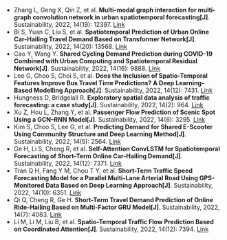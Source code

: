 * Zhang L, Geng X, Qin Z, et al. <b>Multi-modal graph interaction for multi-graph convolution network in urban spatiotemporal forecasting[J]</b>. Sustainability, 2022, 14(19): 12397. [Link](https://www.mdpi.com/2071-1050/14/19/12397)
* Bi S, Yuan C, Liu S, et al. <b>Spatiotemporal Prediction of Urban Online Car-Hailing Travel Demand Based on Transformer Network[J]</b>. Sustainability, 2022, 14(20): 13568. [Link](https://www.mdpi.com/2071-1050/14/20/13568)
* Cao Y, Wang Y. <b>Shared Cycling Demand Prediction during COVID-19 Combined with Urban Computing and Spatiotemporal Residual Network[J]</b>. Sustainability, 2022, 14(16): 9888. [Link](https://www.mdpi.com/article/10.3390/su14169888)
* Lee G, Choo S, Choi S, et al. <b>Does the Inclusion of Spatio-Temporal Features Improve Bus Travel Time Predictions? A Deep Learning-Based Modelling Approach[J]</b>. Sustainability, 2022, 14(12): 7431. [Link](https://www.mdpi.com/2071-1050/14/12/7431)
* Hungness D, Bridgelall R. <b>Exploratory spatial data analysis of traffic forecasting: a case study[J]</b>. Sustainability, 2022, 14(2): 964. [Link](https://www.mdpi.com/2071-1050/14/2/964)
* Xu Z, Hou L, Zhang Y, et al. <b>Passenger Flow Prediction of Scenic Spot Using a GCN–RNN Model[J]</b>. Sustainability, 2022, 14(6): 3295. [Link](https://www.mdpi.com/2071-1050/14/6/3295)
* Kim S, Choo S, Lee G, et al. <b>Predicting Demand for Shared E-Scooter Using Community Structure and Deep Learning Method[J]</b>. Sustainability, 2022, 14(5): 2564. [Link](https://www.mdpi.com/1513062)
* Ge H, Li S, Cheng R, et al. <b>Self-Attention ConvLSTM for Spatiotemporal Forecasting of Short-Term Online Car-Hailing Demand[J]</b>. Sustainability, 2022, 14(12): 7371. [Link](https://www.mdpi.com/2071-1050/14/12/7371)
* Tran Q H, Fang Y M, Chou T Y, et al. <b>Short-Term Traffic Speed Forecasting Model for a Parallel Multi-Lane Arterial Road Using GPS-Monitored Data Based on Deep Learning Approach[J]</b>. Sustainability, 2022, 14(10): 6351. [Link](https://www.mdpi.com/2071-1050/14/10/6351)
* Qi Q, Cheng R, Ge H. <b>Short-Term Travel Demand Prediction of Online Ride-Hailing Based on Multi-Factor GRU Model[J]</b>. Sustainability, 2022, 14(7): 4083. [Link](https://www.mdpi.com/2071-1050/14/7/4083)
* Li M, Li M, Liu B, et al. <b>Spatio-Temporal Traffic Flow Prediction Based on Coordinated Attention[J]</b>. Sustainability, 2022, 14(12): 7394. [Link](https://www.mdpi.com/2071-1050/14/12/7394)
